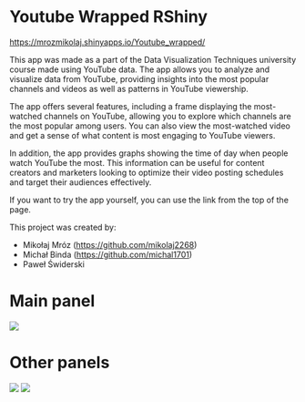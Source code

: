 # Youtube Wrapped RShiny
https://mrozmikolaj.shinyapps.io/Youtube_wrapped/
  
This app was made as a part of the Data Visualization Techniques university course made using YouTube data. The app allows you to analyze and visualize data from YouTube, providing insights into the most popular channels and videos as well as patterns in YouTube viewership.

The app offers several features, including a frame displaying the most-watched channels on YouTube, allowing you to explore which channels are the most popular among users. You can also view the most-watched video and get a sense of what content is most engaging to YouTube viewers.

In addition, the app provides graphs showing the time of day when people watch YouTube the most. This information can be useful for content creators and marketers looking to optimize their video posting schedules and target their audiences effectively.

If you want to try the app yourself, you can use the link from the top of the page.

This project was created by:

-   Mikołaj Mróz (https://github.com/mikolaj2268)
-   Michał Binda (https://github.com/michal1701)
-   Paweł Świderski

# Main panel
![](https://github.com/mikolaj2268/Youtube_wrapped_RShiny/blob/main/Visualizations/Screenshot%202023-04-07%20161802.png)
# Other panels
![](https://github.com/mikolaj2268/Youtube_wrapped_RShiny/blob/main/Visualizations/Screenshot%202023-04-07%20161853.png)
![](https://github.com/mikolaj2268/Youtube_wrapped_RShiny/blob/main/Visualizations/Screenshot%202023-04-07%20161947.png)

